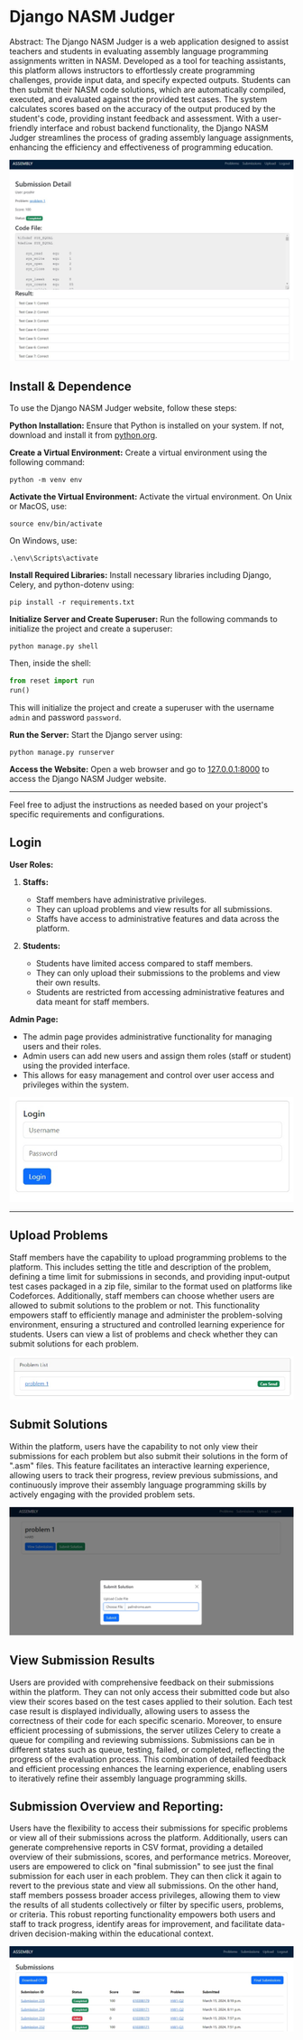  Django NASM Judger
===
Abstract: The Django NASM Judger is a web application designed to assist teachers and students in evaluating assembly language programming assignments written in NASM. Developed as a tool for teaching assistants, this platform allows instructors to effortlessly create programming challenges, provide input data, and specify expected outputs. Students can then submit their NASM code solutions, which are automatically compiled, executed, and evaluated against the provided test cases. The system calculates scores based on the accuracy of the output produced by the student's code, providing instant feedback and assessment. With a user-friendly interface and robust backend functionality, the Django NASM Judger streamlines the process of grading assembly language assignments, enhancing the efficiency and effectiveness of programming education.

<div align="center">
    <img src="images/submi.jpg" alt="Submi Page">
</div>

## Install & Dependence

To use the Django NASM Judger website, follow these steps:

 **Python Installation:**
   Ensure that Python is installed on your system. If not, download and install it from [python.org](https://www.python.org/).

 **Create a Virtual Environment:**
   Create a virtual environment using the following command:
   ```
   python -m venv env
   ```

 **Activate the Virtual Environment:**
   Activate the virtual environment. On Unix or MacOS, use:
   ```
   source env/bin/activate
   ```
   On Windows, use:
   ```
   .\env\Scripts\activate
   ```

 **Install Required Libraries:**
   Install necessary libraries including Django, Celery, and python-dotenv using:
   ```
   pip install -r requirements.txt
   ```

 **Initialize Server and Create Superuser:**
   Run the following commands to initialize the project and create a superuser:
   ```
   python manage.py shell
   ```
   Then, inside the shell:
   ```python
   from reset import run
   run()
   ```
   This will initialize the project and create a superuser with the username `admin` and password `password`.

 **Run the Server:**
   Start the Django server using:
   ```
   python manage.py runserver
   ```

 **Access the Website:**
   Open a web browser and go to [127.0.0.1:8000](http://127.0.0.1:8000) to access the Django NASM Judger website.

---

Feel free to adjust the instructions as needed based on your project's specific requirements and configurations.

## Login

**User Roles:**

1. **Staffs:**
   - Staff members have administrative privileges.
   - They can upload problems and view results for all submissions.
   - Staffs have access to administrative features and data across the platform.

2. **Students:**
   - Students have limited access compared to staff members.
   - They can only upload their submissions to the problems and view their own results.
   - Students are restricted from accessing administrative features and data meant for staff members.

**Admin Page:**

- The admin page provides administrative functionality for managing users and their roles.
- Admin users can add new users and assign them roles (staff or student) using the provided interface.
- This allows for easy management and control over user access and privileges within the system.
<div align="center">
    <img src="images/login.jpg" alt="Login Page">
</div>

---

## Upload Problems

Staff members have the capability to upload programming problems to the platform. This includes setting the title and description of the problem, defining a time limit for submissions in seconds, and providing input-output test cases packaged in a zip file, similar to the format used on platforms like Codeforces. Additionally, staff members can choose whether users are allowed to submit solutions to the problem or not. This functionality empowers staff to efficiently manage and administer the problem-solving environment, ensuring a structured and controlled learning experience for students.
Users can view a list of problems and check whether they can submit solutions for each problem.

<div align="center">
    <img src="images/problems.jpg" alt="Problems Page">
</div>

## Submit Solutions

Within the platform, users have the capability to not only view their submissions for each problem but also submit their solutions in the form of ".asm" files. This feature facilitates an interactive learning experience, allowing users to track their progress, review previous submissions, and continuously improve their assembly language programming skills by actively engaging with the provided problem sets.

<div align="center">
    <img src="images/upload.jpg" alt="Upload Page">
</div>

## View Submission Results

Users are provided with comprehensive feedback on their submissions within the platform. They can not only access their submitted code but also view their scores based on the test cases applied to their solution. Each test case result is displayed individually, allowing users to assess the correctness of their code for each specific scenario. Moreover, to ensure efficient processing of submissions, the server utilizes Celery to create a queue for compiling and reviewing submissions. Submissions can be in different states such as queue, testing, failed, or completed, reflecting the progress of the evaluation process. This combination of detailed feedback and efficient processing enhances the learning experience, enabling users to iteratively refine their assembly language programming skills.


## Submission Overview and Reporting:

Users have the flexibility to access their submissions for specific problems or view all of their submissions across the platform. Additionally, users can generate comprehensive reports in CSV format, providing a detailed overview of their submissions, scores, and performance metrics. Moreover, users are empowered to click on "final submission" to see just the final submission for each user in each problem. They can then click it again to revert to the previous state and view all submissions. On the other hand, staff members possess broader access privileges, allowing them to view the results of all students collectively or filter by specific users, problems, or criteria. This robust reporting functionality empowers both users and staff to track progress, identify areas for improvement, and facilitate data-driven decision-making within the educational context.

<div align="center">
    <img src="images/submis.jpg" alt="Submis Page">
</div>
